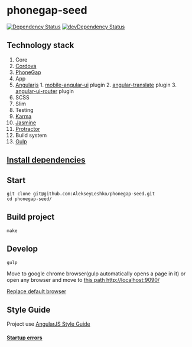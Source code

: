 phonegap-seed
=============
[![Dependency Status](https://david-dm.org/AlekseyLeshko/phonegap-seed.svg?theme=shields.io)](https://david-dm.org/AlekseyLeshko/phonegap-seed)
[![devDependency Status](https://david-dm.org/AlekseyLeshko/phonegap-seed/dev-status.svg?theme=shields.io)](https://david-dm.org/AlekseyLeshko/phonegap-seed#info=devDependencies)

## Technology stack
1. Core
  1. [Cordova](http://cordova.apache.org/)
  2. [PhoneGap](http://phonegap.com/)
2. App
  1. [Angularjs](https://angularjs.org/)
    1. [mobile-angular-ui](https://github.com/mcasimir/mobile-angular-ui) plugin
    2. [angular-translate](https://github.com/angular-translate/angular-translate) plugin
    3. [angular-ui-router](https://github.com/angular-ui/ui-router) plugin
  2. SCSS
  3. Slim
3. Testing
  1. [Karma](http://karma-runner.github.io/)
  2. [Jasmine](http://jasmine.github.io/)
  3. [Protractor](http://angular.github.io/protractor/)
4. Build system
  1. [Gulp](http://gulpjs.com/)

## [Install dependencies](https://github.com/AlekseyLeshko/phonegap-seed/blob/master/Docs/install_dependencies.md)

## Start
```
git clone git@github.com:AlekseyLeshko/phonegap-seed.git
cd phonegap-seed/
```

## Build project
```
make
```

## Develop
```
gulp
```
Move to google chrome browser(gulp automatically opens a page in it) or open any browser and move to [this path http://localhost:9090/](http://localhost:9090/)

[Replace default browser](https://github.com/AlekseyLeshko/phonegap-seed/blob/master/config/app.json)

## Style Guide
Project use [AngularJS Style Guide](https://github.com/johnpapa/angularjs-styleguide)

#### [Startup errors](https://github.com/AlekseyLeshko/phonegap-seed/blob/master/Docs/startup_error.md)
